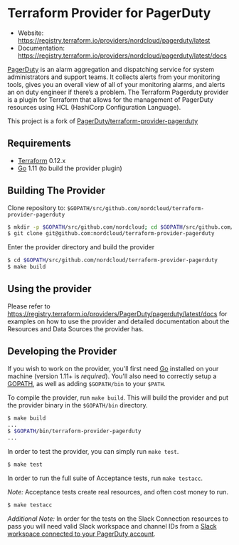 Terraform Provider for PagerDuty
================================

- Website: https://registry.terraform.io/providers/nordcloud/pagerduty/latest
- Documentation: https://registry.terraform.io/providers/nordcloud/pagerduty/latest/docs

[PagerDuty](https://www.pagerduty.com/) is an alarm aggregation and dispatching service for system administrators and support teams. It collects alerts from your monitoring tools, gives you an overall view of all of your monitoring alarms, and alerts an on duty engineer if there’s a problem. The Terraform Pagerduty provider is a plugin for Terraform that allows for the management of PagerDuty resources using HCL (HashiCorp Configuration Language).

This project is a fork of [PagerDuty/terraform-provider-pagerduty](https://github.com/PagerDuty/terraform-provider-pagerduty)

Requirements
------------

-	[Terraform](https://www.terraform.io/downloads.html) 0.12.x
-	[Go](https://golang.org/doc/install) 1.11 (to build the provider plugin)

Building The Provider
---------------------

Clone repository to: `$GOPATH/src/github.com/nordcloud/terraform-provider-pagerduty`

```sh
$ mkdir -p $GOPATH/src/github.com/nordcloud; cd $GOPATH/src/github.com/nordcloud
$ git clone git@github.com:nordcloud/terraform-provider-pagerduty
```

Enter the provider directory and build the provider

```sh
$ cd $GOPATH/src/github.com/nordcloud/terraform-provider-pagerduty
$ make build
```

Using the provider
----------------------
Please refer to https://registry.terraform.io/providers/PagerDuty/pagerduty/latest/docs for
examples on how to use the provider and detailed documentation about the
Resources and Data Sources the provider has.

Developing the Provider
---------------------------

If you wish to work on the provider, you'll first need [Go](http://www.golang.org) installed on your machine (version 1.11+ is *required*). You'll also need to correctly setup a [GOPATH](http://golang.org/doc/code.html#GOPATH), as well as adding `$GOPATH/bin` to your `$PATH`.

To compile the provider, run `make build`. This will build the provider and put the provider binary in the `$GOPATH/bin` directory.

```sh
$ make build
...
$ $GOPATH/bin/terraform-provider-pagerduty
...
```

In order to test the provider, you can simply run `make test`.

```sh
$ make test
```

In order to run the full suite of Acceptance tests, run `make testacc`.

*Note:* Acceptance tests create real resources, and often cost money to run.

```sh
$ make testacc
```

*Additional Note:* In order for the tests on the Slack Connection resources to pass you will need valid Slack workspace and channel IDs from a [Slack workspace connected to your PagerDuty account](https://support.pagerduty.com/docs/slack-integration-guide#integration-walkthrough).
